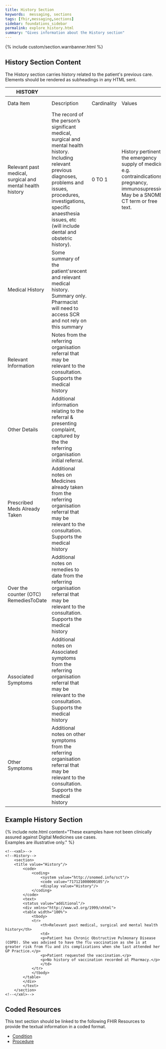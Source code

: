 ```yaml
---
title: History Section
keywords:  messaging, sections
tags: [fhir,messaging,sections]
sidebar: foundations_sidebar
permalink: explore_history.html
summary: "Gives information about the History section"
---
```


{% include custom/section.warnbanner.html %}

## History Section Content ##
The History section carries history related to the patient's previous care. Elements should be rendered as subheadings in any HTML sent.

| HISTORY                                                   |                                                                                                                                                                                                                                                                   |             |                                                                                                                                                      |                                  |                          |
|-----------------------------------------------------------|-------------------------------------------------------------------------------------------------------------------------------------------------------------------------------------------------------------------------------------------------------------------|-------------|------------------------------------------------------------------------------------------------------------------------------------------------------|----------------------------------|--------------------------|
| Data Item                                                 | Description                                                                                                                                                                                                                                                       | Cardinality | Values                                                                                                                                               | Mandatory/required/     optional | FHIR Target              |
| Relevant past medical, surgical and mental health history | The   record of the person’s significant medical, surgical and mental health   history. Including relevant previous diagnoses, problems and issues,   procedures, investigations, specific anaesthesia issues, etc (will include   dental and obstetric history). | 0   TO 1    | History   pertinent to the emergency supply of medicine e.g. contraindications,   pregnancy, immunosupression. May be a SNOMED CT term or free text. | Required                         | Composition.section.text |
|     Medical History                             |     Some   summary of the patient'srecent and relevant medical history. Summary only.   Pharmacist will need to access SCR and not rely on this summary                |          |          |     Mandatory    |     Composition.section.text    |
|     Relevant Information                        |     Notes   from the referring organisation referral that may be relevant to the   consultation. Supports the medical history                                          |          |          |     Mandatory    |     Composition.section.text    |
|     Other Details                               |     Additional   information relating to the referral & presenting complaint, captured by   the the referring organisation initial referral.                           |          |          |     Mandatory    |     Composition.section.text    |
|     Prescribed Meds Already Taken                |     Additional   notes on Medicines already taken from the referring organisation referral   that may be relevant to the consultation. Supports the medical history    |          |          |     Mandatory    |     Composition.section.text    |
|     Over the counter (OTC)   RemediesToDate    |     Additional   notes on remedies to date from the referring organisation referral that may   be relevant to the consultation. Supports the medical history           |          |          |     Mandatory    |     Composition.section.text    |
|     Associated Symptoms                         |     Additional   notes on Associated symptoms from the referring organisation referral that   may be relevant to the consultation. Supports the medical history        |          |          |     Mandatory    |     Composition.section.text    |
|     Other Symptoms                              |     Additional   notes on other symptoms from the referring organisation referral that may be   relevant to the consultation. Supports the medical history             |          |          |     Mandatory    |     Composition.section.text    |

##  Example History Section ##

{% include note.html content="These examples have not been clinically assured against Digital Medicines use cases.<br/>Examples are illustrative only." %}

```
<!--<xml>-->
<!--History-->
	<section>
	<title value="History"/>
		<code>
			<coding>
				<system value="http://snomed.info/sct"/>
				<code value="717121000000105"/>
				<display value="History"/>
			</coding>
		</code>
		<text>
		<status value="additional"/>
		<div xmlns="http://www.w3.org/1999/xhtml">
		<table width="100%">
			<tbody>
			<tr>
				<th>Relevant past medical, surgical and mental health history</th>
				<td>
				<p>Patient has Chronic Obstructive Pulmonary Disease (COPD). She was advised to have the flu vaccination as she is at greater risk from flu and its complications when she last attended her GP Practice.</p>
				<p>Patient requested the vaccination.</p>
				<p>No history of vaccination recorded at Pharmacy.</p>
				</td>
			</tr>
			</tbody>
		</table>
		</div>
		</text>
	</section>
<!--</xml>-->
```

## Coded Resources ##

This text section should be linked to the following FHIR Resources to provide the textual information in a coded format.

- [Condition](build_conditions.html)
- [Procedure](build_procedures.html)





